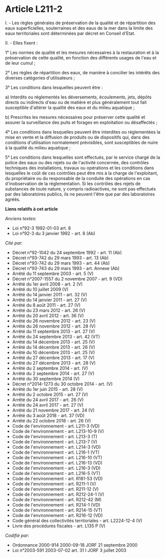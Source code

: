 # Article L211-2

I. - Les règles générales de préservation de la qualité et de répartition des eaux superficielles, souterraines et des eaux
de la mer dans la limite des eaux territoriales sont déterminées par décret en Conseil d'Etat.

II. - Elles fixent :

1° Les normes de qualité et les mesures nécessaires à la restauration et à la préservation de cette qualité, en fonction des
différents usages de l'eau et de leur cumul ;

2° Les règles de répartition des eaux, de manière à concilier les intérêts des diverses catégories d'utilisateurs ;

3° Les conditions dans lesquelles peuvent être :

a) Interdits ou réglementés les déversements, écoulements, jets, dépôts directs ou indirects d'eau ou de matière et plus
généralement tout fait susceptible d'altérer la qualité des eaux et du milieu aquatique ;

b) Prescrites les mesures nécessaires pour préserver cette qualité et assurer la surveillance des puits et forages en
exploitation ou désaffectés ;

4° Les conditions dans lesquelles peuvent être interdites ou réglementées la mise en vente et la diffusion de produits ou de
dispositifs qui, dans des conditions d'utilisation normalement prévisibles, sont susceptibles de nuire à la qualité du milieu
aquatique ;

5° Les conditions dans lesquelles sont effectués, par le service chargé de la police des eaux ou des rejets ou de l'activité
concernée, des contrôles techniques des installations, travaux ou opérations et les conditions dans lesquelles le coût de ces
contrôles peut être mis à la charge de l'exploitant, du propriétaire ou du responsable de la conduite des opérations en cas
d'inobservation de la réglementation. Si les contrôles des rejets de substances de toute nature, y compris radioactives, ne
sont pas effectués par des laboratoires publics, ils ne peuvent l'être que par des laboratoires agréés.

**Liens relatifs à cet article**

_Anciens textes_:

  - Loi n°92-3 1992-01-03 art. 8
  - Loi n°92-3 du 3 janvier 1992 - art. 8 (Ab)

_Cité par_:

  - Décret n°92-1042 du 24 septembre 1992 - art. 11 (Ab)
  - Décret n°93-742 du 29 mars 1993 - art. 13 (Ab)
  - Décret n°93-742 du 29 mars 1993 - art. 44 (Ab)
  - Décret n°93-743 du 29 mars 1993 - art. Annexe (Ab)
  - Arrêté du 11 septembre 2003 - art. 5 (V)
  - Décret n°2007-1557 du 2 novembre 2007 - art. 9 (VD)
  - Arrêté du 1er avril 2008 - art. 2 (V)
  - Arrêté du 10 juillet 2009 (V)
  - Arrêté du 14 janvier 2011 - art. 32 (V)
  - Arrêté du 14 janvier 2011 - art. 27 (V)
  - Arrêté du 8 août 2011 - art. 27 (V)
  - Arrêté du 23 mars 2012 - art. 26 (V)
  - Arrêté du 20 avril 2012 - art. 36 (V)
  - Arrêté du 26 novembre 2012 - art. 23 (V)
  - Arrêté du 26 novembre 2012 - art. 28 (V)
  - Arrêté du 11 septembre 2013 - art. 27 (V)
  - Arrêté du 24 septembre 2013 - art. 42 (VT)
  - Arrêté du 14 décembre 2013 - art. 25 (V)
  - Arrêté du 14 décembre 2013 - art. 26 (V)
  - Arrêté du 10 décembre 2013 - art. 25 (V)
  - Arrêté du 27 décembre 2013 - art. 17 (V)
  - Arrêté du 27 décembre 2013 - art. 28 (V)
  - Arrêté du 2 septembre 2014 - art. (V)
  - Arrêté du 2 septembre 2014 - art. 27 (V)
  - Arrêté du 30 septembre 2014 (V)
  - Décret n°2014-1273 du 30 octobre 2014 - art. (V)
  - Arrêté du 1er juin 2015 - art. 28 (V)
  - Arrêté du 2 octobre 2015 - art. 27 (V)
  - Arrêté du 24 avril 2017 - art. 26 (V)
  - Arrêté du 24 avril 2017 - art. 27 (V)
  - Arrêté du 21 novembre 2017 - art. 24 (V)
  - Arrêté du 3 août 2018 - art. 37 (VD)
  - Arrêté du 22 octobre 2018 - art. 26 (V)
  - Code de l'environnement - art. L211-3 (VD)
  - Code de l'environnement - art. L213-10-9 (V)
  - Code de l'environnement - art. L213-3 (T)
  - Code de l'environnement - art. L213-7 (V)
  - Code de l'environnement - art. L214-3 (VD)
  - Code de l'environnement - art. L216-1 (VT)
  - Code de l'environnement - art. L216-10 (VT)
  - Code de l'environnement - art. L216-13 (VD)
  - Code de l'environnement - art. L216-3 (VD)
  - Code de l'environnement - art. L216-5 (VT)
  - Code de l'environnement - art. R181-53 (VD)
  - Code de l'environnement - art. R211-1 (V)
  - Code de l'environnement - art. R211-12 (V)
  - Code de l'environnement - art. R212-24-1 (V)
  - Code de l'environnement - art. R212-42 (M)
  - Code de l'environnement - art. R214-1 (VD)
  - Code de l'environnement - art. R214-15 (VT)
  - Code de l'environnement - art. R216-12 (VD)
  - Code général des collectivités territoriales - art. L2224-12-4 (V)
  - Livre des procédures fiscales - art. L135 P (V)

_Codifié par_:

  - Ordonnance 2000-914 2000-09-18 JORF 21 septembre 2000
  - Loi n°2003-591 2003-07-02 art. 31 I JORF 3 juillet 2003
